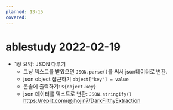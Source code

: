 ```yaml
---
planned: 13-15
covered: 
---
```

# ablestudy 2022-02-19
- 1장 요약: JSON 다루기
	- 그냥 텍스트를 받았으면 `JSON.parse()`를 써서 json데이터로 변환.
	- json object 접근하기 `object["key"] = value`
	- 콘솔에 출력하기: `${object.key}`
	- json 데이터를 텍스트로 변환: `JSON.stringify()`
https://replit.com/@jhojin7/DarkFilthyExtraction
